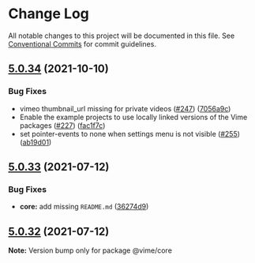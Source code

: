 # Change Log

All notable changes to this project will be documented in this file.
See [Conventional Commits](https://conventionalcommits.org) for commit guidelines.

## [5.0.34](https://github.com/vime-js/vime/compare/v5.0.33...v5.0.34) (2021-10-10)


### Bug Fixes

*  vimeo thumbnail_url missing for private videos ([#247](https://github.com/vime-js/vime/issues/247)) ([7056a9c](https://github.com/vime-js/vime/commit/7056a9c8a6186d52d5c3eb6cb65ca955dd88c97c))
* Enable the example projects to use locally linked versions of the Vime packages ([#227](https://github.com/vime-js/vime/issues/227)) ([fac1f7c](https://github.com/vime-js/vime/commit/fac1f7ce20df80da596198acb504650fd1463c1a))
* set pointer-events to none when settings menu is not visible ([#255](https://github.com/vime-js/vime/issues/255)) ([ab19d01](https://github.com/vime-js/vime/commit/ab19d01d08f00fabbf7cb9d5de652c0fe70c4e24))





## [5.0.33](https://github.com/vime-js/vime/compare/v5.0.32...v5.0.33) (2021-07-12)

### Bug Fixes

- **core:** add missing `README.md` ([36274d9](https://github.com/vime-js/vime/commit/36274d9a5ad43abf9058bd423e315a30b7163210))

## [5.0.32](https://github.com/vime-js/vime/compare/v5.0.31...v5.0.32) (2021-07-12)

**Note:** Version bump only for package @vime/core
